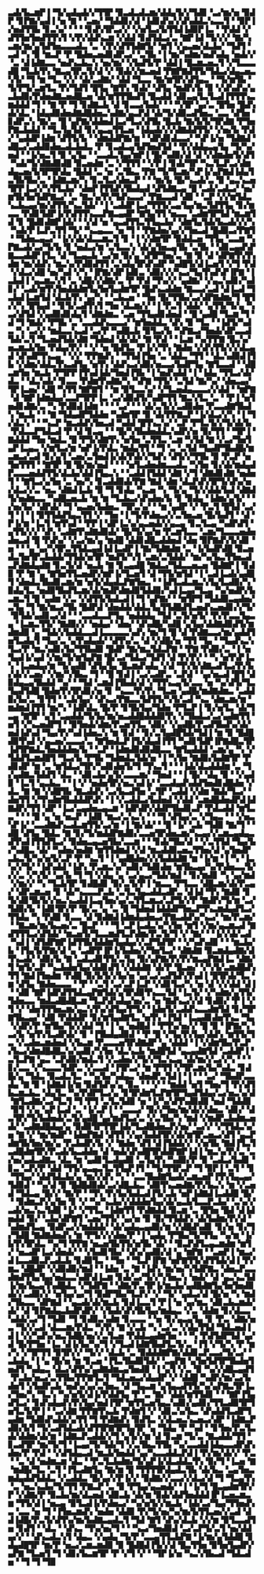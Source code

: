 ▃▟▞▙▃▆▛▐▝▜▞▄▟▄▟▞▞▜▜▛▝▉▃▟▃▟▃▆▞▟▟▄▜▞▞▜▟▊▝▃▞▆▞▅▝▉▟▛▝▊▛▇▞▄▟▐▝▅▝▇▝▝▃▅▞▝▜▟▟▊▞▟▝▐▟▊▟▚▞▞▟▚▟▟▃▚▃▃▜▝▝▉▛▐▞▅▟▜▜▙▝▊▃▚▞▝▝▝▝▊▟▚▜▛▃▞▞▝▞▅▜▃▞▙▜▜▟▐▟▉▛▐▃▝▝▛▟▟▝▞▟▜▜▅▜▅▟▜▜▚▜▝▞▛▞▟▟▚▃▆▝▞▟▟▝▊▟▜▟▃▞▃▝▇▛▐▟▝▜▞▞▞▝▇▞▚▃▆▞▆▞▄▜▟▜▅▃▃▃▟▃▝▃▝▞▛▞▟▜▜▟▇▜▞▝▆▜▝▞▄▃▅▞▟▃▙▞▝▜▟▜▝▃▟▝▚▝▉▝▆▃▛▝▛▝█▟▅▃▅▟▊▟▛▃▞▝▃▜▙▝▐▝▆▞▚▟▆▞▅▟▚▟▄▝▅▟▞▞▝▃▝▟▐▟▇▃▃▝▅▟▚▃▙▃▚▝▅▞▆▞▝▞▙▟▜▞▛▝▟▟▐▝█▃▆▃▅▃▜▝▞▜▃▃▃▟█▝▜▃▙▜▚▝▇▃▄▜▛▃▜▞▟▝▞▝▉▟▞▞▆▃▅▟▝▛▇▛▇▟▜▜▞▜▟▃▞▟▄▃▅▃▚▜▞▝▜▝▆▝▜▃▝▞▞▝▟▞▃▟▇▞▝▟▟▝▜▃▃▝▇▞▆▜▛▞▟▜▄▃▝▝▜▞▆▜▙▝▜▞▛▜▞▃▆▜▃▝▛▞▜▟▜▝█▜▄▝▇▜▚▝▊▟▞▝▟▜▄▝▆▟▛▞▙▝▉▝▞▟▚▟▚▞▄▃▙▟▉▞▛▟▅▟▇▃▅▟█▃▅▝▟▞▆▜▜▜▙▟▜▝█▃▟▟▝▟▊▃▄▜▃▜▃▟▐▜▜▜▚▃▆▟▟▟▝▜▝▝▇▝▛▝▜▝▊▟▇▃▙▝▟▝▊▃▃▞▙▟▞▝▝▝▚▜▛▝▄▞▃▝█▜▅▝█▟▚▟▞▟▃▝▐▟▄▟▉▟▅▟▇▟█▟▅▃▚▟▇▞▄▃▛▟▝▟▞▜▞▟▉▃▟▜▅▃▝▃▃▝▟▜▅▝▊▟▛▃▚▝▇▞▃▝█▝▄▛▇▞▟▟▅▟▐▃▞▜▃▞▟▜▙▝█▃▙▝▇▞▙▜▞▜▛▟▇▝▛▜▅▛▇▃▙▟▟▝▝▜▃▜▄▜▟▝▊▞▄▃▄▜▜▃▅▝▐▟▄▟▞▞▞▟▇▟▟▜▜▞▝▞▅▞▙▝▛▟▞▝▄▟▟▛▐▟▆▝▟▜▜▞▙▝▝▟▆▟▟▛▇▞▆▝▝▟▛▟▊▟▃▃▞▝▚▛▐▞▅▝▜▟▇▟▝▟█▃▞▃▟▟▉▟▅▃▟▃▙▟▃▝▛▝▊▃▟▃▄▜▟▜▅▟▜▟▝▝▛▞▟▟▄▃▄▜▄▝▜▞▚▞▅▟▝▝▐▞▅▃▜▝▉▝▄▜▄▝▝▃▃▟▃▜▄▞▆▛▐▝█▞▚▟▉▞▟▝▟▝▞▟▆▟▅▜▞▟▜▝▚▟▞▜▞▟▇▟▉▟█▝▉▃▅▟▆▝▃▝▞▜▜▜▝▝▞▛▐▝▊▟▞▜▛▝▚▃▜▃▛▃▞▟▆▟▄▃▅▞▙▜▛▜▛▟▄▝█▟▟▝▃▝▅▝▃▜▙▃▝▛▇▝▜▞▜▃▆▞▚▛▐▞▄▛▇▟▐▟▄▜▃▜▙▜▙▞▃▝▐▟▇▃▆▞▚▝▊▃▜▃▞▟▅▃▛▝▝▝▆▞▙▝█▞▚▃▟▞▃▝▉▝▄▃▚▃▅▜▛▛▐▃▞▞▚▜▜▃▙▞▝▟▅▛▐▜▜▟▚▜▙▟▄▟▝▟▜▟▇▃▄▝█▝▃▟▞▃▟▃▞▝▅▞▆▜▙▜▅▜▟▛▇▃▞▝▃▝▇▃▚▞▛▞▜▟▚▃▃▞▝▛▇▃▃▟▝▟▉▝▝▃▛▝▞▞▆▜▟▃▚▃▙▃▄▞▆▞▟▜▜▞▚▃▜▟▞▝▐▝▃▟▟▛▐▃▞▜▜▜▞▃▄▜▄▞▆▃▜▟▜▜▄▝▊▞▆▃▃▝▛▟▊▜▟▛▐▞▛▟▜▜▚▃▃▛▇▃▄▟▛▝▇▜▄▜▜▝▅▃▃▝▃▟▆▜▛▜▟▝▆▃▆▜▟▝▊▝█▟▊▟▇▛▐▟▞▝▝▞▟▝▅▝▄▃▟▜▜▃▜▜▄▃▙▞▝▟▆▜▄▜▟▞▙▃▟▞▞▞▚▝▚▟▞▛▐▃▛▃▜▜▝▜▞▝▚▃▄▃▃▝▅▝▜▝▝▛▇▟▅▞▄▞▞▜▅▃▟▝█▟▉▃▞▛▇▜▝▝▜▟▅▃▄▃▞▝▐▞▞▟▞▟▃▃▆▃▜▝▊▝▐▝▞▟▆▜▛▝▉▟▟▃▅▝▜▜▄▝▃▃▆▝▚▛▇▃▟▞▃▞▜▞▙▝▊▝▅▟▃▞▆▝▃▜▃▃▚▝▟▞▄▜▅▃▄▜▙▝▃▜▙▝▝▟▊▃▄▟▚▛▇▃▃▟▟▛▐▜▃▝▟▝▜▃▄▃▙▝▃▞▆▝▉▞▄▝▟▜▛▜▅▞▃▝▇▝▉▝▟▝▟▛▇▜▚▜▚▟▆▝▆▞▟▟▚▝▆▃▚▞▛▟▉▟▜▜▝▃▚▟▄▜▛▟▚▟▛▝▚▟█▜▞▟▐▃▅▜▝▞▜▝▛▟▝▞▟▃▞▟█▝▅▞▚▟▝▞▚▝▐▛▇▞▟▛▐▟▊▃▝▟▉▞▞▞▚▃▞▜▄▜▚▟▚▛▐▛▇▝▐▃▙▟▐▝▄▃▆▃▚▜▝▃▝▟█▞▞▟▇▞▃▝▛▝▛▟▝▜▚▞▞▝▄▟▇▞▝▞▄▃▚▟▊▞▚▟▊▞▝▃▟▞▆▜▚▜▅▟▟▟▆▜▄▜▅▜▄▟▆▜▛▝█▟▚▃▟▟▆▝▇▃▃▞▃▟▝▟▐▃▟▝▜▃▙▟▐▃▆▜▟▝▟▃▙▜▚▝▄▞▚▝▝▃▙▃▅▝▝▜▅▝█▞▜▜▙▞▃▞▟▛▇▟▆▞▜▝█▜▞▞▚▝█▜▄▟▝▝▊▜▞▃▟▜▚▜▝▜▅▝▟▃▆▞▞▝▐▝▛▃▜▝▟▟▞▝▄▜▜▞▜▞▄▝▚▃▞▟▜▟▝▞▄▟▉▟▊▟▄▜▝▟▇▟▆▃▝▃▅▝▜▜▄▟▊▟▅▟▝▝█▝▄▟█▝▜▃▆▝▜▝▟▝▜▝▇▟▞▝▛▜▙▝▃▝▃▃▟▟▚▃▃▃▞▝▆▜▅▟▟▃▝▟▚▝▉▝▜▃▝▝▐▟▜▞▚▟▃▝▚▝▃▞▞▝▆▟▃▃▚▃▟▝▃▞▛▝▚▟█▃▙▝▉▜▃▞▙▝▚▛▇▃▞▜▅▟▞▟▛▃▃▟▜▟▞▃▜▝▜▃▅▟▜▟▞▟▇▝▜▟▅▟▝▟▞▟▞▝▇▝▛▟▝▝▐▃▆▝▚▞▛▛▇▝█▃▚▞▅▃▆▃▙▜▅▝▛▟▄▞▛▞▝▝▞▝▅▝█▟▜▃▝▛▐▞▞▜▚▝▇▟▅▝▞▟▚▜▜▞▞▞▟▃▄▟▝▟▚▟▛▜▚▃▄▝▝▞▞▝▛▛▇▟▚▝▝▜▜▟▐▜▅▝▃▝▟▟▃▝▜▜▝▝▟▃▚▟▉▟▐▜▙▝▞▟▆▞▟▟▃▜▚▃▟▜▄▝▅▜▚▝▟▟▚▃▞▟▉▞▅▃▃▞▙▟▛▜▄▝▇▜▃▃▟▝▝▟█▃▆▜▅▝▆▃▙▝▛▜▛▛▐▜▚▟▐▟▞▜▅▟▐▜▙▝▐▝▅▟▚▟▟▝▐▝▐▟▄▝▜▜▃▞▟▞▟▃▝▝▟▃▚▟▞▝▊▃▃▝▛▟▆▜▚▟▇▞▚▝▚▛▇▝▜▜▞▝▃▜▟▝▇▞▚▞▝▟▅▃▄▞▜▛▐▃▅▞▝▟█▝▚▜▜▝▇▛▇▜▝▝▆▝▉▜▃▃▚▞▝▞▜▃▅▟▄▃▃▃▞▞▟▟▝▝▆▛▇▝▟▝▇▛▐▟▆▟▄▞▃▃▛▜▛▛▐▃▝▃▞▟▉▟▜▞▚▟▛▜▜▝▇▃▚▜▃▝▃▝▝▛▐▝▅▜▅▟▊▟▇▞▃▝▚▝▛▟▉▟▐▟▆▝▝▝▝▃▞▝▝▝▟▞▃▜▞▞▃▟▉▟▅▝▛▃▃▟▇▜▙▟▚▝▆▃▙▝▝▝▇▝▜▟▄▟▛▜▟▟▅▝▚▟▆▜▛▝▉▝▟▞▛▛▇▃▛▝▐▞▟▃▞▞▚▝▐▝▜▞▟▃▚▝▝▝▚▃▛▝▆▃▟▟▚▜▅▃▟▝▚▟▟▝█▜▚▃▚▞▝▃▛▝▛▜▃▜▞▞▜▞▟▞▙▝▛▟▃▃▛▜▟▃▟▝▛▝▟▝▊▃▄▝▝▝█▞▚▜▙▟▅▟▟▃▚▟▛▞▅▝▉▞▜▜▝▝▜▛▐▝▇▟▟▟▝▜▅▝▆▟▃▝█▝▛▜▞▟▇▜▚▝▅▜▅▝▃▜▜▃▝▃▆▝▚▜▟▝▇▝▞▃▞▜▅▜▄▛▐▃▄▃▝▞▆▜▃▞▆▝▅▛▐▞▛▟▃▝▆▟▄▜▜▝▝▜▝▃▝▃▜▟▝▜▄▟▛▜▙▟█▞▆▃▆▃▞▃▟▝▊▞▄▜▝▃▅▞▃▜▅▟▐▞▟▞▛▟▞▞▜▟▚▝▟▜▞▞▜▜▙▝▉▝▛▃▛▝▅▜▅▜▜▜▝▝▇▜▛▝█▝█▞▆▞▅▟▝▝▝▝▅▜▃▟▅▟▆▃▃▟▃▝▚▜▅▝▊▞▟▞▆▟▄▟▛▃▃▃▅▟▟▜▜▞▟▃▙▞▟▟▐▜▄▃▚▝▝▃▟▟▐▜▟▟▝▟▇▝▞▜▝▟▇▟▊▟▇▝▅▟▅▜▝▝▇▜▃▞▄▜▅▝▃▝▅▞▚▝▊▃▟▟▉▟▞▛▇▝▇▟▝▟▆▝▟▃▛▟▚▜▛▜▞▟▚▞▅▞▟▃▞▞▃▝▅▃▝▟▇▟▐▃▙▝▉▝▜▝▊▟▄▝▚▃▅▝▚▝▜▞▄▝▜▞▞▟▟▞▙▟▝▟▇▟▜▞▅▟▆▃▃▝▚▟█▃▅▃▙▝▆▝▆▝▜▃▙▃▞▟▚▟▅▞▙▝▊▝▉▟▄▝▐▟▆▞▄▜▞▝▝▞▅▞▙▞▝▟▛▟▞▝▜▝▄▃▅▞▙▟▅▃▝▜▛▃▚▞▝▝▆▝▄▟▛▝▞▝▛▃▜▝█▜▟▝▃▞▜▝▐▝▐▝▉▜▜▟▟▜▄▃▜▜▝▞▝▜▅▝▐▝▜▞▛▟▅▃▞▞▃▜▅▃▅▝█▞▙▟▜▝▝▟▝▛▐▞▆▝▐▃▜▝▆▜▚▟▝▝▛▛▐▝▟▛▐▃▚▞▄▃▅▟▞▞▄▃▄▝▊▃▜▃▄▝▚▟▛▟▜▝▄▜▜▞▞▞▝▟▚▝▃▟▇▜▚▟▇▟▉▟▞▝█▞▜▞▄▞▆▝▛▃▆▜▃▃▝▃▆▞▜▃▃▃▅▟▅▟▅▃▟▝█▝▛▟▚▞▝▞▃▞▆▞▄▝▆▟█▝▟▟▊▟█▃▟▟▅▟▝▟▅▝▉▛▇▟▚▜▞▟▊▝▅▝▝▝▄▝▄▞▚▜▛▃▜▜▟▃▄▟▐▟▐▃▟▛▐▝▇▞▜▟▇▟▆▝▃▝▐▞▙▟▛▟█▝▉▃▅▟▃▜▅▜▛▃▙▟▟▞▜▜▟▞▅▜▛▝▆▟▜▞▚▜▝▃▆▞▃▜▟▟▞▝▆▞▚▞▙▃▜▜▅▃▟▃▛▟▇▟▄▟▇▝▊▃▜▞▟▝▅▃▙▝▇▝▊▃▄▟█▝▇▟▃▞▜▟▃▃▅▃▅▝█▟▇▛▐▝▊▟▉▝▛▝▇▝▄▝▇▜▅▜▜▃▅▟▛▞▆▛▐▞▜▃▅▜▝▟▝▜▜▞▆▜▟▝▐▝▃▟▐▃▟▞▄▟█▜▝▟▅▟▃▜▙▟▊▃▆▞▆▝▅▜▞▟▄▟▃▛▇▜▅▃▝▝▐▟▜▃▟▃▆▃▚▜▄▜▃▟▉▞▚▝▉▟▄▜▃▝▅▟▉▜▙▟▜▃▆▞▟▞▆▟▛▟▆▟▉▜▟▟▉▞▚▟▐▃▄▞▜▃▄▝▚▞▅▟▛▞▙▃▆▃▜▝█▝▄▟▆▝▞▃▝▞▟▜▜▞▙▟▃▟▐▝▜▝▄▛▇▞▝▝▆▜▛▜▝▜▟▟▉▃▄▟▅▞▃▜▄▝▜▝▇▞▆▃▞▜▙▝█▟▛▟▝▟▅▟▟▞▟▟▃▜▄▜▜▟█▟▜▃▅▟▚▃▅▟▊▞▞▜▞▝▉▜▟▞▄▟▊▃▞▟▝▝▝▃▃▟▃▃▛▜▄▝▅▟▟▟▄▝▜▟▝▃▜▞▅▜▞▝▛▞▛▃▃▜▄▃▄▝▐▃▆▃▜▜▞▝▇▟▉▞▞▝▅▟▄▞▝▟▅▞▝▟▚▟█▞▚▟█▝▄▜▄▞▟▟▇▟▉▟▜▞▆▟▆▟▉▝▄▝▜▟▞▞▙▟▟▃▃▟▐▃▃▃▃▃▚▟▚▝▆▞▜▝█▝▟▝▛▟▇▃▃▞▆▞▄▟▟▜▅▜▃▟▄▜▝▜▄▞▃▝▄▜▚▟▄▟▞▝▟▜▚▞▃▝▟▝▞▟█▞▅▝▜▜▝▜▄▝▝▜▄▟▚▃▚▜▃▞▛▝▆▃▚▟▊▞▙▞▜▜▙▟▉▝█▟▛▝▇▞▆▃▜▟▃▛▇▝▝▛▇▝▛▟▉▞▃▝▐▝▅▜▄▟▐▞▄▟▝▞▆▞▜▞▆▜▄▛▇▝█▞▃▞▜▟▃▞▜▟▜▝▟▝▛▞▛▞▝▝▚▝▅▜▚▛▐▃▚▝▐▃▅▟▄▞▆▝▜▞▄▟█▝▟▜▄▜▄▝█▃▆▟▚▟▄▝▞▟▝▜▚▜▞▟▇▃▟▜▃▞▛▞▙▞▟▞▞▃▅▞▝▞▆▞▚▜▙▃▝▜▝▝█▝▊▟▐▝▃▞▃▟▛▃▝▃▛▟▝▝▄▞▅▃▟▝█▜▝▟▉▟▄▃▄▜▙▟▟▝▚▞▝▝▜▟▝▃▆▟▐▜▙▟▞▟▝▞▜▜▚▃▄▜▞▃▃▝▅▝▚▞▟▜▞▜▃▜▄▟▜▟█▝█▟▅▜▚▜▛▟▊▞▅▝▊▝▚▃▃▜▚▜▚▝▜▃▅▝▄▟█▞▆▟▇▟▆▃▝▃▟▟▉▞▙▞▃▝▊▜▜▝▝▃▙▜▄▞▝▟▚▃▞▛▇▃▃▜▟▜▜▞▚▜▞▃▟▝▚▃▝▟▆▃▆▞▆▝▆▟▆▟▐▜▜▝▆▞▚▝▐▟▛▟▃▝█▞▛▝▊▜▙▜▄▞▜▟▅▝▛▜▃▛▐▝▊▞▅▜▃▝▟▞▜▃▄▝▇▜▛▝▄▜▝▃▄▟▟▞▜▞▙▞▆▞▅▃▟▟█▟▟▟▉▜▚▝▞▜▙▟▃▞▃▞▄▟▆▜▜▝▅▜▝▞▚▃▅▟▛▜▝▝▉▜▅▟▞▟▆▞▛▃▅▜▜▃▝▟▉▞▝▞▄▟█▞▛▃▟▜▙▟▚▞▟▞▅▟▐▟▚▟▝▜▄▞▛▞▚▟▐▟▅▃▚▝▆▝▊▟▝▝▊▞▃▜▄▟█▜▟▞▜▟▐▝▆▝▉▝█▟█▟▉▜▚▟▝▞▄▃▅▞▃▃▃▞▃▝▇▜▅▟▃▛▐▜▞▟▄▟▐▜▜▝▚▟▊▜▟▛▐▛▇▟█▃▜▛▐▟▜▛▇▟▃▜▅▟▟▟▅▞▙▝▝▃▛▝▐▟▆▟▉▟▉▟█▃▃▝▇▜▄▟▟▟▝▃▆▞▄▝▚▝▞▜▟▟▜▃▆▟█▜▝▜▃▞▙▝▛▜▙▝▜▟▆▟▃▜▟▞▅▝▐▝▚▜▅▝▇▟▉▞▙▟▇▜▛▝▛▟▊▟▛▝▆▝▃▝▆▜▟▃▞▜▛▞▚▟▊▟▅▜▞▜▝▜▚▃▜▝▝▝▐▟▞▟▃▟▟▟▆▝▃▝▜▞▄▟▇▃▜▟▟▜▝▟▃▝▝▟▊▃▙▞▄▜▞▃▃▃▆▞▝▜▅▟▝▝▐▝█▞▝▟▄▝▉▝▝▞▄▟▉▝▐▃▜▝▄▃▙▃▝▝▐▝▞▝▅▟▅▜▛▞▅▃▚▟▐▞▝▃▃▟▄▟▚▟▟▜▅▟▊▟█▟▅▝▞▟▃▝▇▝▇▝▞▟█▜▙▝▇▃▟▟▚▝▃▞▙▃▟▜▅▝▃▜▛▝▃▟▟▝▞▟▆▝▇▟▞▜▃▞▝▟▅▜▜▝▞▜▚▟▆▜▙▟▟▟▛▟▚▝▐▝▞▃▟▟▃▞▙▟▅▟▝▞▟▟▝▃▆▟█▟▅▟▛▟▐▟▇▟▛▞▜▜▝▟▛▝▐▃▞▃▄▟▅▃▄▃▆▝▐▟▛▟▛▞▟▟▛▜▙▟▊▃▛▝▛▟▃▟▟▝▆▜▃▃▝▝▝▝█▝▄▝▅▝▅▃▛▝▐▟▉▝▆▃▞▃▚▃▚▝▝▝▜▝▟▜▄▞▃▝▞▜▄▃▝▝▝▞▅▃▚▛▐▞▝▃▃▟▇▟▚▃▟▃▆▜▜▞▃▞▆▝▐▝▇▞▟▞▝▝█▝▐▞▝▃▙▝▜▟▉▝▇▞▜▝▝▟█▝▟▜▄▝█▟▃▝▇▝▊▞▜▞▆▟▟▛▇▟▉▞▃▃▅▜▛▟▅▃▆▞▚▃▄▞▞▃▆▃▄▟▄▃▟▜▚▟▐▜▜▟▜▃▞▝▉▟▅▃▄▃▅▜▙▞▃▃▆▝▝▝▊▟▞▜▙▞▟▝▝▞▃▜▜▟▝▜▄▞▙▞▚▟█▃▝▟▞▝▚▟▅▞▅▟▇▝▆▜▜▟▆▟▝▞▟▝▆▃▟▟▉▃▅▃▜▜▅▞▟▝▄▜▅▟▛▃▙▃▜▞▚▞▅▜▞▃▛▝▛▝▚▃▜▝▐▝▄▟█▟▅▞▞▞▙▟▟▟▇▝▆▝▐▞▆▝▐▝▚▝▐▃▚▞▞▜▞▝▐▟▚▟▟▝▐▟▚▝▛▃▆▃▚▞▚▟▊▞▜▟▊▟▅▝▆▜▙▃▄▞▚▞▛▟▅▃▃▜▞▞▞▃▝▞▚▜▞▝▄▞▙▝▜▝▜▝▞▟▄▝▄▝▃▞▄▃▞▜▟▞▆▟▝▝▊▞▆▟▊▝▚▝▄▞▆▟▝▞▆▞▞▝▚▝▜▃▙▜▛▝▊▟█▟▊▝▉▞▃▜▞▛▐▝▆▃▃▝▛▜▃▃▝▟█▃▆▞▟▞▛▃▄▞▝▟▛▃▆▃▅▝▊▝▟▞▚▃▃▃▛▃▙▝▃▜▃▜▄▃▟▟▃▟▛▃▝▟▐▟▝▜▚▝▇▟▉▝▊▜▞▟▊▜▙▜▞▞▅▃▚▃▟▟▐▃▄▜▅▞▄▞▃▜▜▃▆▃▞▃▛▜▞▞▛▝▇▟▛▞▜▞▆▝▃▞▜▟▉▞▙▝▐▟▊▜▛▞▛▝█▞▃▝▄▝▃▝█▝▜▟▅▟▐▟▟▟▛▜▅▃▛▜▚▃▆▟▄▟▜▃▞▜▜▟▄▝▚▝▛▟█▝▊▃▃▝▟▝▉▟▇▟▐▟▆▟▄▟▅▃▞▛▇▃▟▟▚▞▚▃▞▝▆▞▛▃▆▞▝▝▇▃▆▞▆▞▙▃▅▞▃▝█▃▛▝▝▝▜▝▃▛▐▃▟▃▚▞▚▜▅▝▆▜▝▞▆▞▄▃▆▃▟▝▇▟▜▜▜▃▞▟▜▟▞▝▆▃▅▜▞▜▃▃▆▟▜▃▛▟▆▞▛▃▜▞▜▝▞▝▇▞▝▝▐▞▞▟▞▃▟▝▚▟▐▝▟▜▟▛▇▛▐▟▜▜▙▜▟▟▆▜▄▟▄▞▞▃▛▜▟▜▛▝▝▞▚▟▚▟▉▝▝▝▆▃▙▞▙▝▐▜▄▜▞▛▇▞▟▝▄▝▃▟▛▛▐▛▐▞▙▟▅▞▞▜▅▜▃▞▝▟▇▟▇▝▉▃▆▟▄▟▇▞▟▜▚▃▟▞▝▟▉▞▙▝▇▝▃▟▃▟▊▜▜▞▃▜▄▝▉▞▄▛▇▞▛▞▛▞▆▃▄▛▇▟▐▃▝▟▇▞▜▝▆▜▞▃▛▝▚▃▙▟▅▜▄▞▟▟▊▟▜▝▞▟▟▟▇▝▟▞▛▝█▃▅▞▝▞▚▜▞▃▆▟█▟▚▜▜▝▇▟▐▜▅▟▆▝▛▟█▝▉▞▙▜▞▞▙▞▅▝▄▞▃▞▃▟▜▟▚▜▚▟▐▝█▜▛▟▞▜▃▝▆▝▟▜▄▝▇▟▅▃▃▃▝▝▛▝▝▃▜▝▃▞▃▛▐▃▛▝▞▟▊▜▃▞▚▝▅▝▟▝▞▞▟▟▝▟▐▝▝▟▉▝▇▛▐▟▛▟▜▜▟▃▄▛▇▜▟▞▄▜▛▟▉▜▚▃▃▜▟▝▐▃▜▞▝▞▚▟▆▞▄▜▜▞▜▟▅▃▃▝▆▟▃▟█▟█▃▆▝▜▃▛▟▚▟▄▞▅▞▃▝▅▝▇▟▚▃▞▞▟▝▊▟▉▞▝▛▐▝▞▜▝▞▝▟▅▜▜▜▅▃▆▞▄▃▚▜▚▞▟▜▄▞▛▜▞▝▐▟▅▜▞▃▟▟▚▃▃▟▆▜▟▝▊▞▜▛▇▜▙▃▄▞▝▟▉▝▛▟▟▟▛▝▊▞▆▜▄▟▇▜▃▝▅▜▚▝▐▜▟▝▐▃▄▟▊▟▅▜▚▃▝▜▄▝▞▟▛▞▛▝▆▜▙▞▜▞▞▟▟▝▜▝▐▝▄▝▅▟█▟▝▝▛▜▚▞▅▞▞▝█▝▉▝▐▛▇▞▚▝▃▞▙▝▅▜▚▜▃▟▛▟▞▝▊▝▐▜▙▟▄▟▉▟▝▝▛▝█▝▞▜▄▜▚▜▄▞▟▟▚▝▆▜▜▞▜▃▝▞▃▟▅▃▆▟▅▟▝▞▙▃▆▝▛▃▃▃▅▜▛▟▇▟▛▝▄▝▟▟▟▝▐▝▞▟▆▜▙▞▛▃▛▞▙▃▞▟▆▟█▟█▃▚▞▄▟▊▞▚▜▅▝▟▃▚▃▙▝▆▟█▜▟▝▄▃▄▟▇▜▟▝▃▟▟▛▐▝▃▜▃▛▇▝▄▃▝▃▛▟▉▞▆▟▃▜▝▞▃▟▅▞▞▜▞▞▜▃▚▃▄▝▟▞▆▞▞▃▞▞▚▝▝▝▊▞▃▃▝▞▚▃▃▃▜▟▛▃▝▞▃▃▟▝▐▜▛▃▞▝▆▝▛▜▜▝▞▜▛▃▆▞▙▞▚▟▃▝▊▟█▞▄▝▜▟▃▝▉▃▟▃▜▃▝▝▚▞▙▞▚▟▄▃▝▟▅▟▛▃▜▟▐▝▐▝▝▝▃▞▝▜▙▟▛▃▃▟▄▝▇▝▉▝▐▟▇▟▐▞▆▝▉▟▜▟▚▞▄▝▉▃▝▝▝▞▝▝▆▟▟▝▅▜▝▜▅▞▜▝▛▞▟▜▙▃▆▃▙▃▝▟▄▜▃▝▚▞▛▟▛▜▃▞▄▝▊▜▛▟▆▜▃▛▇▜▛▜▄▟▜▟▄▞▃▞▅▃▚▞▟▝▇▜▃▟▇▞▃▞▜▃▜▝▜▝▛▜▝▃▜▃▜▟▉▝▅▝▐▞▚▞▟▜▚▟▉▟▉▝▅▟▝▜▟▟▉▝▉▜▝▞▄▝▄▛▐▃▟▝▃▝▐▞▃▛▐▝▝▃▃▃▞▝▉▞▞▜▅▞▆▞▟▞▞▟▅▃▝▟▊▞▝▟▃▜▛▞▜▞▙▟▅▟▞▃▜▞▄▟█▝▄▞▆▟▜▃▞▃▝▞▃▜▙▞▚▝▆▟▝▞▆▟▛▃▙▟▆▃▅▟▞▝▃▟▇▟█▟▄▞▄▝▉▟▉▜▛▜▜▛▐▟▞▜▃▟█▟▅▃▛▞▅▞▝▃▞▞▝▞▜▜▟▃▚▞▅▝▇▝▞▝▆▞▆▟▛▝▐▟▅▛▇▟▝▟▜▜▝▞▄▞▙▟▟▜▛▞▟▞▆▜▛▃▅▃▞▟▜▝▄▃▛▟▆▜▙▜▅▞▆▞▄▝▛▃▙▟▛▞▙▝▞▝▇▟▅▝▟▜▝▟▐▜▟▟▞▞▝▞▅▜▙▝▇▟▐▜▃▜▃▟█▟▆▜▛▞▛▃▟▞▙▃▟▟▅▝▟▝▅▟▞▟▚▟█▜▛▟▟▛▇▛▐▟▐▝▆▃▚▞▛▞▃▝▃▞▅▞▄▟▃▟▇▃▝▟▃▝▆▝▄▟▊▜▃▟▄▟▉▝▃▜▄▜▚▝▚▟▉▞▛▝▉▝▃▟▃▞▙▟▊▝▊▃▝▃▛▞▛▝▟▟▝▜▜▞▄▃▄▃▜▃▜▜▄▛▐▜▝▝▜▞▜▜▛▃▛▝▜▝▉▛▐▝▃▜▝▝▊▝▜▜▄▞▝▟▟▜▟▃▙▞▄▝▆▞▞▟▚▝▚▝▝▃▃▜▙▟▇▜▄▟▞▃▆▃▅▛▐▜▚▜▄▃▄▞▜▟▉▟▝▝▚▞▟▝▉▝█▟█▟▉▟▞▃▞▟█▃▙▃▝▟▉▜▚▃▅▟▇▞▛▞▙▃▚▝▆▝▞▃▅▟▝▜▟▃▄▝█▞▞▝▇▞▛▝▝▜▚▝▛▞▙▞▙▟▃▟▐▜▞▃▙▝▅▛▐▟▇▟▐▃▟▟█▝█▞▝▝▉▟▆▃▛▞▄▜▅▝▊▝▞▝▚▞▚▃▙▞▞▟▟▟▅▜▄▞▟▞▄▃▙▜▃▃▛▃▙▞▝▃▚▞▞▃▟▞▅▃▚▃▜▟▉▝▐▞▝▞▜▜▃▝▐▟▆▜▜▝▛▟▇▟▟▝▉▃▆▝▃▝█▜▅▝█▟▝▟▐▟▅▟▟▝▉▞▝▃▙▞▟▛▇▜▝▃▅▞▜▜▞▝▄▞▅▝▉▝▉▞▜▜▟▟▚▝▟▞▙▟▆▞▛▞▟▝▚▟▆▟▜▃▄▝▉▟▛▃▞▞▆▟▟▟▞▝▟▞▄▟▄▃▄▟▉▞▆▝▞▟█▟▚▟▊▝▊▞▅▝▊▞▜▞▜▟█▝▇▟▇▟▅▟▚▝▆▝▛▜▞▞▞▟▅▞▛▝▐▝▄▟▄▝▛▜▙▞▜▞▜▜▄▝▚▞▆▝▐▞▙▜▚▜▛▟▃▝▚▞▜▝▛▛▇▝▅▃▅▜▙▜▜▞▅▜▙▝▟▞▝▝▉▃▛▟▜▃▄▃▆▟▆▝▆▜▞▝▅▃▟▛▐▃▞▟▅▟▞▝▝▞▙▟▊▜▙▞▝▟▚▞▄▟▉▞▟▝▄▝▆▛▇▝▝▃▅▛▐▝▆▃▞▟▐▃▃▟▉▃▛▃▟▃▙▝▊▟▉▜▃▝▝▜▅▝▝▜▃▛▐▛▇▝▅▛▇▜▜▞▟▜▜▟▞▟▐▝▛▞▆▃▝▟█▟▛▝▞▟▉▟▉▞▆▟▝▝▐▟▅▝▃▝▇▝▐▟▚▝▆▞▅▞▚▜▟▛▇▃▝▟▅▃▛▃▃▟▆▟▜▜▄▜▄▞▅▟▃▃▚▟▛▟▐▃▆▝▊▟▞▃▞▜▞▞▚▜▅▃▚▝▅▟▞▝▟▝▄▃▚▃▜▟▐▞▆▞▙▃▄▜▚▟█▟▃▝▞▜▟▛▇▝▝▟▇▞▛▃▜▛▐▞▆▃▙▞▄▟█▟▇▜▄▜▅▜▅▟▉▟▞▞▃▟▉▞▞▝▅▜▄▞▄▞▜▝▉▟▛▜▙▞▜▃▛▞▝▞▝▜▞▝▄▟▃▞▟▝█▞▅▝▚▝▆▟▞▜▙▃▃▝▟▛▇▟▝▝▄▃▟▞▟▞▆▃▙▝▊▟▐▃▃▜▝▛▐▝▅▝▄▞▆▃▝▟▊▃▙▃▆▟▞▟▞▝▟▝▊▛▇▟▄▃▙▟▛▟▛▞▝▞▙▟▞▟▚▜▙▜▄▞▆▟▄▃▝▞▃▝▟▟▆▝▊▞▟▃▃▝▚▟▟▞▃▞▜▝▜▟▊▝▜▝▊▟▉▃▚▟▆▝▊▃▃▃▝▝▅▝▊▞▄▃▄▜▄▝▊▝▛▃▝▟▇▞▅▃▝▜▞▞▃▟▝▟▃▃▆▞▛▟▃▝▚▜▚▝▇▝▞▃▙▝▚▝▃▞▃▝▞▟▄▜▜▟▝▜▟▃▅▟▐▟▐▝▞▞▚▟▚▞▅▃▜▟█▞▅▞▞▃▜▃▅▝▛▟▟▃▄▟▆▜▅▝▝▝▚▝▛▟▜▟▛▜▟▝▄▞▟▝█▞▛▜▅▝▐▃▝▟▐▞▙▞▚▞▜▝▞▜▃▟▐▟▇▜▙▟▜▃▜▞▃▝▐▜▝▞▜▞▚▝▛▝▆▞▚▝▞▜▛▜▜▝▉▜▛▞▞▝▜▞▞▝▟▃▙▝▃▝▉▟▟▟▇▛▇▞▟▟▊▃▛▃▃▞▜▞▃▞▝▃▙▟▄▝▐▝▄▝█▞▅▝▆▝▊▃▅▝▐▜▃▜▙▟▉▜▟▞▝▃▄▛▇▝▄▜▅▜▟▜▛▜▙▟▅▜▅▟▜▝▚▟▄▃▝▟▃▞▟▜▚▞▄▟▇▟▆▃▄▜▅▟▉▝▐▝▄▜▝▞▃▝▉▝▚▞▞▟█▃▄▟▜▝▛▃▙▞▅▃▞▃▜▜▙▞▛▛▇▜▃▜▝▜▟▃▅▃▞▟▄▟▛▝▞▝▟▟█▝▚▟▛▞▆▞▃▞▙▟▅▜▝▞▙▟▛▃▙▝▅▟▚▞▄▞▃▜▅▃▝▟▝▜▄▃▆▝▄▜▄▃▟▜▜▞▚▞▄▛▇▃▜▛▐▃▞▜▅▞▚▝▜▃▚▝▚▞▅▜▞▟▐▞▛▟▟▜▄▝▛▝▃▝▇▞▝▟▟▞▆▜▜▟▊▝▝▝▇▛▐▜▄▟▜▃▞▝▊▟▚▟▄▟▚▜▚▜▄▞▅▟▐▜▛▝▆▜▜▃▅▜▄▃▚▟▊▞▄▟▊▞▜▜▃▟▉▜▛▜▅▜▃▜▞▛▐▝▝▃▞▟▇▝▛▛▇▜▚▃▙▝▛▟▆▜▝▞▝▟▊▃▚▞▙▃▝▟▚▟▟▜▃▟▛▜▄▟▆▝▜▟▉▟▚▟▟▞▄▜▜▝▜▝▛▟▇▟▚▝▉▟▜▃▝▞▟▃▅▃▚▃▅▃▞▟▛▝▐▟▇▃▛▟▉▞▙▜▝▜▞▃▟▜▟▃▟▞▟▜▜▛▇▜▛▜▄▜▛▝▄▝▜▟▄▝▛▝▚▟▝▝▊▜▅▞▛▃▜▃▟▞▟▟▆▞▟▞▆▝▐▟▇▃▛▃▟▟▞▞▜▝▄▜▞▞▆▝▟▝▊▃▆▝▜▞▃▝▇▃▟▟▞▜▜▝▊▃▟▜▛▝▆▞▜▞▜▝▐▃▄▞▜▞▜▟▞▜▝▞▃▜▙▃▜▜▙▝▚▞▃▃▟▟▐▟▄▃▃▟▛▟▚▟▅▞▛▝▛▟▝▝▞▟▜▟▄▃▟▝▆▃▙▜▅▟▟▝▄▞▚▃▃▟▟▃▛▟▐▝▛▞▆▞▟▞▞▝▛▃▝▝▃▝▟▝▅▟▆▃▆▝▟▃▝▝▛▃▜▃▙▟▆▞▜▞▄▛▐▞▟▃▟▟▃▜▚▝▉▞▜▝▐▃▅▝▇▝▆▟█▞▜▃▝▃▜▝▐▜▃▟▇▜▄▝▇▞▆▝█▝▜▜▜▜▛▟▄▟▃▜▙▝▟▞▙▃▝▃▄▜▅▃▆▟▄▟▟▜▟▟▃▝▞▃▟▟▃▝█▞▄▞▞▛▐▞▞▝▉▟▇▞▞▃▃▞▞▟▃▞▟▝▜▝▜▃▄▜▚▝▃▝▅▃▚▃▙▞▜▞▜▜▝▛▇▃▛▝▃▝▉▝▛▜▄▞▄▃▅▟▞▝▐▝▐▞▜▝█▃▄▟▆▜▛▞▛▝▞▟▇▞▛▝▉▃▙▞▆▞▟▃▅▟▝▟▉▃▙▝▟▞▆▝▉▟▞▟▟▜▅▟▟▟▐▛▐▃▅▃▆▃▆▝▜▜▞▟▐▝▅▃▄▝▉▜▃▟▐▞▛▟▅▃▞▝▚▞▅▜▞▞▆▃▙▝▐▟▞▃▞▜▄▞▜▜▅▟▚▃▝▃▃▝▅▝▜▝▐▜▅▃▆▟▚▝▅▟▅▝▟▟▉▝▛▞▜▞▅▞▚▞▆▞▙▜▜▃▅▞▞▃▟▝▟▟▐▟█▞▛▃▜▞▟▜▚▞▆▞▙▟▇▃▄▟▃▜▝▜▟▝▇▜▝▟▚▞▟▃▙▝▞▞▆▝▉▜▃▃▟▜▅▝▊▟▜▝▝▟▃▝▝▟▚▃▝▜▚▞▅▞▜▝▝▝▚▃▞▜▅▟▉▟▝▃▞▃▛▜▞▃▜▝▅▞▟▟▄▞▞▝▝▟▚▃▟▃▚▜▝▟▄▃▝▞▄▟▄▝▜▞▛▝▃▃▄▜▜▃▙▛▇▝▐▞▆▞▄▜▟▟█▝▊▟▄▟█▜▛▝▆▞▛▝▅▃▞▃▆▃▆▟▉▝▉▝█▟█▟▐▜▞▞▟▝█▃▜▜▅▝▉▜▅▜▄▟▛▞▄▛▇▝▜▃▅▜▝▜▝▟▊▞▙▃▆▜▛▝▛▝▞▜▝▞▝▝▜▛▐▞▅▝▚▃▚▜▙▃▟▝▜▟▃▟▅▝▝▜▝▜▝▜▉

